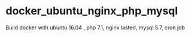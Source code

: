 # docker_ubuntu_nginx_php_mysql
Build docker with ubuntu 16.04 , php 7.1, nginx lasted, mysql 5.7, cron job
